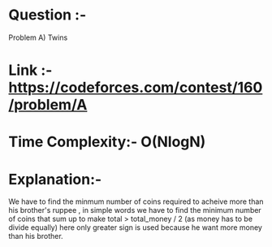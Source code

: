 # Question :- 
Problem A) Twins 

# Link :- https://codeforces.com/contest/160/problem/A

# Time Complexity:- O(NlogN)

# Explanation:- 

We have to find the minmum number of coins required to acheive more than his brother's ruppee ,
in simple words we have to find the minimum number of coins that sum up to make total >  total_money / 2
(as money has to be divide equally) here only greater sign is used because he want more money than his brother.
